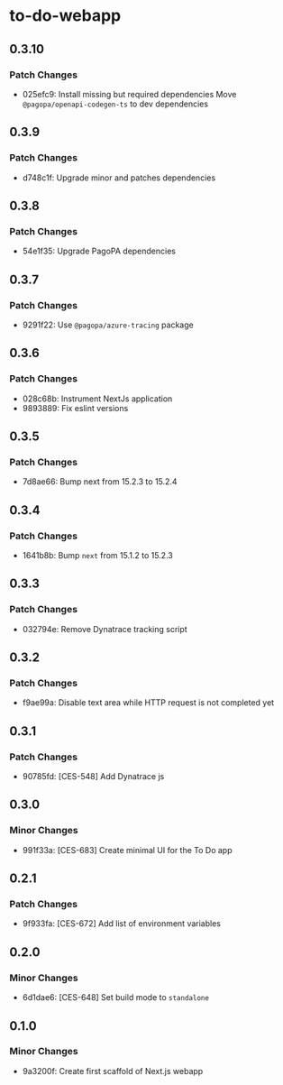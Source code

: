 # to-do-webapp

## 0.3.10

### Patch Changes

- 025efc9: Install missing but required dependencies
  Move `@pagopa/openapi-codegen-ts` to dev dependencies

## 0.3.9

### Patch Changes

- d748c1f: Upgrade minor and patches dependencies

## 0.3.8

### Patch Changes

- 54e1f35: Upgrade PagoPA dependencies

## 0.3.7

### Patch Changes

- 9291f22: Use `@pagopa/azure-tracing` package

## 0.3.6

### Patch Changes

- 028c68b: Instrument NextJs application
- 9893889: Fix eslint versions

## 0.3.5

### Patch Changes

- 7d8ae66: Bump next from 15.2.3 to 15.2.4

## 0.3.4

### Patch Changes

- 1641b8b: Bump `next` from 15.1.2 to 15.2.3

## 0.3.3

### Patch Changes

- 032794e: Remove Dynatrace tracking script

## 0.3.2

### Patch Changes

- f9ae99a: Disable text area while HTTP request is not completed yet

## 0.3.1

### Patch Changes

- 90785fd: [CES-548] Add Dynatrace js

## 0.3.0

### Minor Changes

- 991f33a: [CES-683] Create minimal UI for the To Do app

## 0.2.1

### Patch Changes

- 9f933fa: [CES-672] Add list of environment variables

## 0.2.0

### Minor Changes

- 6d1dae6: [CES-648] Set build mode to `standalone`

## 0.1.0

### Minor Changes

- 9a3200f: Create first scaffold of Next.js webapp
